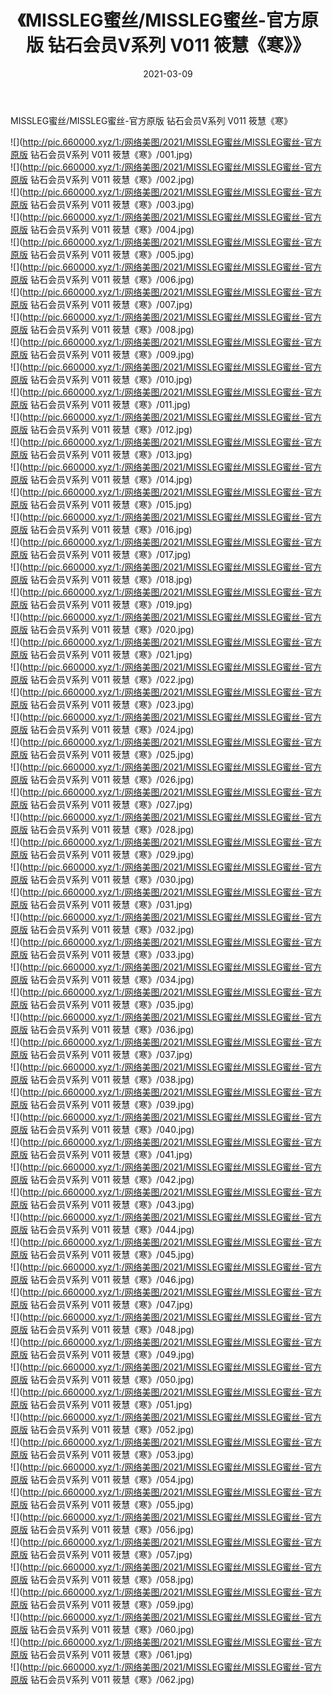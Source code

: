 ﻿---
layout: post
title:  《MISSLEG蜜丝/MISSLEG蜜丝-官方原版 钻石会员V系列 V011 筱慧《寒》》
date:   2021-03-09
img: http://pic.660000.xyz/1:/网络美图/2021/MISSLEG蜜丝/MISSLEG蜜丝-官方原版 钻石会员V系列 V011 筱慧《寒》/000.jpg
categories: [美女, 清纯, 唯美]
---

MISSLEG蜜丝/MISSLEG蜜丝-官方原版 钻石会员V系列 V011 筱慧《寒》

 ![](http://pic.660000.xyz/1:/网络美图/2021/MISSLEG蜜丝/MISSLEG蜜丝-官方原版 钻石会员V系列 V011 筱慧《寒》/001.jpg) <br>![](http://pic.660000.xyz/1:/网络美图/2021/MISSLEG蜜丝/MISSLEG蜜丝-官方原版 钻石会员V系列 V011 筱慧《寒》/002.jpg) <br>![](http://pic.660000.xyz/1:/网络美图/2021/MISSLEG蜜丝/MISSLEG蜜丝-官方原版 钻石会员V系列 V011 筱慧《寒》/003.jpg) <br>![](http://pic.660000.xyz/1:/网络美图/2021/MISSLEG蜜丝/MISSLEG蜜丝-官方原版 钻石会员V系列 V011 筱慧《寒》/004.jpg) <br>![](http://pic.660000.xyz/1:/网络美图/2021/MISSLEG蜜丝/MISSLEG蜜丝-官方原版 钻石会员V系列 V011 筱慧《寒》/005.jpg) <br>![](http://pic.660000.xyz/1:/网络美图/2021/MISSLEG蜜丝/MISSLEG蜜丝-官方原版 钻石会员V系列 V011 筱慧《寒》/006.jpg) <br>![](http://pic.660000.xyz/1:/网络美图/2021/MISSLEG蜜丝/MISSLEG蜜丝-官方原版 钻石会员V系列 V011 筱慧《寒》/007.jpg) <br>![](http://pic.660000.xyz/1:/网络美图/2021/MISSLEG蜜丝/MISSLEG蜜丝-官方原版 钻石会员V系列 V011 筱慧《寒》/008.jpg) <br>![](http://pic.660000.xyz/1:/网络美图/2021/MISSLEG蜜丝/MISSLEG蜜丝-官方原版 钻石会员V系列 V011 筱慧《寒》/009.jpg) <br>![](http://pic.660000.xyz/1:/网络美图/2021/MISSLEG蜜丝/MISSLEG蜜丝-官方原版 钻石会员V系列 V011 筱慧《寒》/010.jpg) <br>![](http://pic.660000.xyz/1:/网络美图/2021/MISSLEG蜜丝/MISSLEG蜜丝-官方原版 钻石会员V系列 V011 筱慧《寒》/011.jpg) <br>![](http://pic.660000.xyz/1:/网络美图/2021/MISSLEG蜜丝/MISSLEG蜜丝-官方原版 钻石会员V系列 V011 筱慧《寒》/012.jpg) <br>![](http://pic.660000.xyz/1:/网络美图/2021/MISSLEG蜜丝/MISSLEG蜜丝-官方原版 钻石会员V系列 V011 筱慧《寒》/013.jpg) <br>![](http://pic.660000.xyz/1:/网络美图/2021/MISSLEG蜜丝/MISSLEG蜜丝-官方原版 钻石会员V系列 V011 筱慧《寒》/014.jpg) <br>![](http://pic.660000.xyz/1:/网络美图/2021/MISSLEG蜜丝/MISSLEG蜜丝-官方原版 钻石会员V系列 V011 筱慧《寒》/015.jpg) <br>![](http://pic.660000.xyz/1:/网络美图/2021/MISSLEG蜜丝/MISSLEG蜜丝-官方原版 钻石会员V系列 V011 筱慧《寒》/016.jpg) <br>![](http://pic.660000.xyz/1:/网络美图/2021/MISSLEG蜜丝/MISSLEG蜜丝-官方原版 钻石会员V系列 V011 筱慧《寒》/017.jpg) <br>![](http://pic.660000.xyz/1:/网络美图/2021/MISSLEG蜜丝/MISSLEG蜜丝-官方原版 钻石会员V系列 V011 筱慧《寒》/018.jpg) <br>![](http://pic.660000.xyz/1:/网络美图/2021/MISSLEG蜜丝/MISSLEG蜜丝-官方原版 钻石会员V系列 V011 筱慧《寒》/019.jpg) <br>![](http://pic.660000.xyz/1:/网络美图/2021/MISSLEG蜜丝/MISSLEG蜜丝-官方原版 钻石会员V系列 V011 筱慧《寒》/020.jpg) <br>![](http://pic.660000.xyz/1:/网络美图/2021/MISSLEG蜜丝/MISSLEG蜜丝-官方原版 钻石会员V系列 V011 筱慧《寒》/021.jpg) <br>![](http://pic.660000.xyz/1:/网络美图/2021/MISSLEG蜜丝/MISSLEG蜜丝-官方原版 钻石会员V系列 V011 筱慧《寒》/022.jpg) <br>![](http://pic.660000.xyz/1:/网络美图/2021/MISSLEG蜜丝/MISSLEG蜜丝-官方原版 钻石会员V系列 V011 筱慧《寒》/023.jpg) <br>![](http://pic.660000.xyz/1:/网络美图/2021/MISSLEG蜜丝/MISSLEG蜜丝-官方原版 钻石会员V系列 V011 筱慧《寒》/024.jpg) <br>![](http://pic.660000.xyz/1:/网络美图/2021/MISSLEG蜜丝/MISSLEG蜜丝-官方原版 钻石会员V系列 V011 筱慧《寒》/025.jpg) <br>![](http://pic.660000.xyz/1:/网络美图/2021/MISSLEG蜜丝/MISSLEG蜜丝-官方原版 钻石会员V系列 V011 筱慧《寒》/026.jpg) <br>![](http://pic.660000.xyz/1:/网络美图/2021/MISSLEG蜜丝/MISSLEG蜜丝-官方原版 钻石会员V系列 V011 筱慧《寒》/027.jpg) <br>![](http://pic.660000.xyz/1:/网络美图/2021/MISSLEG蜜丝/MISSLEG蜜丝-官方原版 钻石会员V系列 V011 筱慧《寒》/028.jpg) <br>![](http://pic.660000.xyz/1:/网络美图/2021/MISSLEG蜜丝/MISSLEG蜜丝-官方原版 钻石会员V系列 V011 筱慧《寒》/029.jpg) <br>![](http://pic.660000.xyz/1:/网络美图/2021/MISSLEG蜜丝/MISSLEG蜜丝-官方原版 钻石会员V系列 V011 筱慧《寒》/030.jpg) <br>![](http://pic.660000.xyz/1:/网络美图/2021/MISSLEG蜜丝/MISSLEG蜜丝-官方原版 钻石会员V系列 V011 筱慧《寒》/031.jpg) <br>![](http://pic.660000.xyz/1:/网络美图/2021/MISSLEG蜜丝/MISSLEG蜜丝-官方原版 钻石会员V系列 V011 筱慧《寒》/032.jpg) <br>![](http://pic.660000.xyz/1:/网络美图/2021/MISSLEG蜜丝/MISSLEG蜜丝-官方原版 钻石会员V系列 V011 筱慧《寒》/033.jpg) <br>![](http://pic.660000.xyz/1:/网络美图/2021/MISSLEG蜜丝/MISSLEG蜜丝-官方原版 钻石会员V系列 V011 筱慧《寒》/034.jpg) <br>![](http://pic.660000.xyz/1:/网络美图/2021/MISSLEG蜜丝/MISSLEG蜜丝-官方原版 钻石会员V系列 V011 筱慧《寒》/035.jpg) <br>![](http://pic.660000.xyz/1:/网络美图/2021/MISSLEG蜜丝/MISSLEG蜜丝-官方原版 钻石会员V系列 V011 筱慧《寒》/036.jpg) <br>![](http://pic.660000.xyz/1:/网络美图/2021/MISSLEG蜜丝/MISSLEG蜜丝-官方原版 钻石会员V系列 V011 筱慧《寒》/037.jpg) <br>![](http://pic.660000.xyz/1:/网络美图/2021/MISSLEG蜜丝/MISSLEG蜜丝-官方原版 钻石会员V系列 V011 筱慧《寒》/038.jpg) <br>![](http://pic.660000.xyz/1:/网络美图/2021/MISSLEG蜜丝/MISSLEG蜜丝-官方原版 钻石会员V系列 V011 筱慧《寒》/039.jpg) <br>![](http://pic.660000.xyz/1:/网络美图/2021/MISSLEG蜜丝/MISSLEG蜜丝-官方原版 钻石会员V系列 V011 筱慧《寒》/040.jpg) <br>![](http://pic.660000.xyz/1:/网络美图/2021/MISSLEG蜜丝/MISSLEG蜜丝-官方原版 钻石会员V系列 V011 筱慧《寒》/041.jpg) <br>![](http://pic.660000.xyz/1:/网络美图/2021/MISSLEG蜜丝/MISSLEG蜜丝-官方原版 钻石会员V系列 V011 筱慧《寒》/042.jpg) <br>![](http://pic.660000.xyz/1:/网络美图/2021/MISSLEG蜜丝/MISSLEG蜜丝-官方原版 钻石会员V系列 V011 筱慧《寒》/043.jpg) <br>![](http://pic.660000.xyz/1:/网络美图/2021/MISSLEG蜜丝/MISSLEG蜜丝-官方原版 钻石会员V系列 V011 筱慧《寒》/044.jpg) <br>![](http://pic.660000.xyz/1:/网络美图/2021/MISSLEG蜜丝/MISSLEG蜜丝-官方原版 钻石会员V系列 V011 筱慧《寒》/045.jpg) <br>![](http://pic.660000.xyz/1:/网络美图/2021/MISSLEG蜜丝/MISSLEG蜜丝-官方原版 钻石会员V系列 V011 筱慧《寒》/046.jpg) <br>![](http://pic.660000.xyz/1:/网络美图/2021/MISSLEG蜜丝/MISSLEG蜜丝-官方原版 钻石会员V系列 V011 筱慧《寒》/047.jpg) <br>![](http://pic.660000.xyz/1:/网络美图/2021/MISSLEG蜜丝/MISSLEG蜜丝-官方原版 钻石会员V系列 V011 筱慧《寒》/048.jpg) <br>![](http://pic.660000.xyz/1:/网络美图/2021/MISSLEG蜜丝/MISSLEG蜜丝-官方原版 钻石会员V系列 V011 筱慧《寒》/049.jpg) <br>![](http://pic.660000.xyz/1:/网络美图/2021/MISSLEG蜜丝/MISSLEG蜜丝-官方原版 钻石会员V系列 V011 筱慧《寒》/050.jpg) <br>![](http://pic.660000.xyz/1:/网络美图/2021/MISSLEG蜜丝/MISSLEG蜜丝-官方原版 钻石会员V系列 V011 筱慧《寒》/051.jpg) <br>![](http://pic.660000.xyz/1:/网络美图/2021/MISSLEG蜜丝/MISSLEG蜜丝-官方原版 钻石会员V系列 V011 筱慧《寒》/052.jpg) <br>![](http://pic.660000.xyz/1:/网络美图/2021/MISSLEG蜜丝/MISSLEG蜜丝-官方原版 钻石会员V系列 V011 筱慧《寒》/053.jpg) <br>![](http://pic.660000.xyz/1:/网络美图/2021/MISSLEG蜜丝/MISSLEG蜜丝-官方原版 钻石会员V系列 V011 筱慧《寒》/054.jpg) <br>![](http://pic.660000.xyz/1:/网络美图/2021/MISSLEG蜜丝/MISSLEG蜜丝-官方原版 钻石会员V系列 V011 筱慧《寒》/055.jpg) <br>![](http://pic.660000.xyz/1:/网络美图/2021/MISSLEG蜜丝/MISSLEG蜜丝-官方原版 钻石会员V系列 V011 筱慧《寒》/056.jpg) <br>![](http://pic.660000.xyz/1:/网络美图/2021/MISSLEG蜜丝/MISSLEG蜜丝-官方原版 钻石会员V系列 V011 筱慧《寒》/057.jpg) <br>![](http://pic.660000.xyz/1:/网络美图/2021/MISSLEG蜜丝/MISSLEG蜜丝-官方原版 钻石会员V系列 V011 筱慧《寒》/058.jpg) <br>![](http://pic.660000.xyz/1:/网络美图/2021/MISSLEG蜜丝/MISSLEG蜜丝-官方原版 钻石会员V系列 V011 筱慧《寒》/059.jpg) <br>![](http://pic.660000.xyz/1:/网络美图/2021/MISSLEG蜜丝/MISSLEG蜜丝-官方原版 钻石会员V系列 V011 筱慧《寒》/060.jpg) <br>![](http://pic.660000.xyz/1:/网络美图/2021/MISSLEG蜜丝/MISSLEG蜜丝-官方原版 钻石会员V系列 V011 筱慧《寒》/061.jpg) <br>![](http://pic.660000.xyz/1:/网络美图/2021/MISSLEG蜜丝/MISSLEG蜜丝-官方原版 钻石会员V系列 V011 筱慧《寒》/062.jpg) <br>